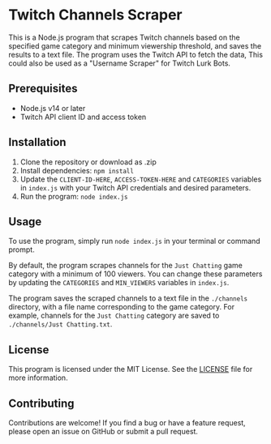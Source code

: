 # Twitch Channels Scraper

This is a Node.js program that scrapes Twitch channels based on the specified game category and minimum viewership threshold, and saves the results to a text file. The program uses the Twitch API to fetch the data, This could also be used as a "Username Scraper" for Twitch Lurk Bots.

## Prerequisites

- Node.js v14 or later
- Twitch API client ID and access token

## Installation

1. Clone the repository or download as .zip
2. Install dependencies: `npm install`
3. Update the `CLIENT-ID-HERE`, `ACCESS-TOKEN-HERE` and `CATEGORIES` variables in `index.js` with your Twitch API credentials and desired parameters.
4. Run the program: `node index.js`

## Usage

To use the program, simply run `node index.js` in your terminal or command prompt.

By default, the program scrapes channels for the `Just Chatting` game category with a minimum of 100 viewers. You can change these parameters by updating the `CATEGORIES` and `MIN_VIEWERS` variables in `index.js`.

The program saves the scraped channels to a text file in the `./channels` directory, with a file name corresponding to the game category. For example, channels for the `Just Chatting` category are saved to `./channels/Just Chatting.txt`.

## License

This program is licensed under the MIT License. See the [LICENSE](./LICENSE) file for more information.

## Contributing

Contributions are welcome! If you find a bug or have a feature request, please open an issue on GitHub or submit a pull request.
